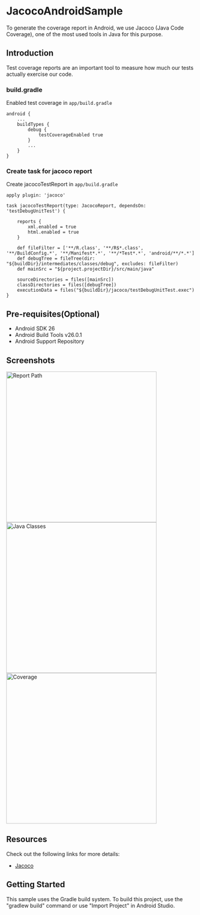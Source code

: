 # JacocoAndroidSample
To generate the coverage report in Android, we use Jacoco (Java Code Coverage), one of the most used tools in Java for this purpose.

Introduction
------------
Test coverage reports are an important tool to measure how much our tests actually exercise our code.


### build.gradle
Enabled test coverage in ```app/build.gradle``` 
```
android {
    ...
    buildTypes {
        debug {
            testCoverageEnabled true
        }
        ...
    }
}
```


### Create task for jacoco report

Create jacocoTestReport in ```app/build.gradle``` 
```
apply plugin: 'jacoco'

task jacocoTestReport(type: JacocoReport, dependsOn: 'testDebugUnitTest') {

    reports {
        xml.enabled = true
        html.enabled = true
    }

    def fileFilter = ['**/R.class', '**/R$*.class', '**/BuildConfig.*', '**/Manifest*.*', '**/*Test*.*', 'android/**/*.*']
    def debugTree = fileTree(dir: "${buildDir}/intermediates/classes/debug", excludes: fileFilter)
    def mainSrc = "${project.projectDir}/src/main/java"

    sourceDirectories = files([mainSrc])
    classDirectories = files([debugTree])
    executionData = files("${buildDir}/jacoco/testDebugUnitTest.exec")
}
```

Pre-requisites(Optional)
--------------

- Android SDK 26
- Android Build Tools v26.0.1
- Android Support Repository

Screenshots
-------------

<img src="JacocoAndroidSample/images/reportPath.png" height="400" alt="Report Path"/> 
<img src="JacocoAndroidSample/images/classes.png" height="400" alt="Java Classes"/> 
<img src="JacocoAndroidSample/images/coverage.png" height="400" alt="Coverage"/> 


## Resources

Check out the following links for more details:

 * [Jacoco](http://www.eclemma.org/jacoco/)


Getting Started
---------------

This sample uses the Gradle build system. To build this project, use the
"gradlew build" command or use "Import Project" in Android Studio.


